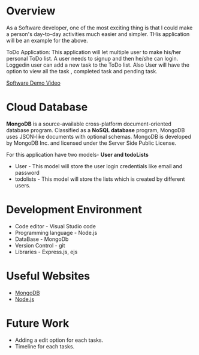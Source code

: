 # Overview

As a Software developer, one of the most exciting thing is that I could make a person's day-to-day activities much easier and simpler. THis application will be an example for the above.

ToDo Application: This application will let multiple user to make his/her personal ToDo list. A user needs to signup and then he/she can login. Loggedin user can add a new task to the ToDo list. Also User will have the option to view all the task , completed task and pending task.

[Software Demo Video](http://youtube.link.goes.here)

# Cloud Database

**MongoDB** is a source-available cross-platform document-oriented database program. Classified as a **NoSQL database** program, MongoDB uses JSON-like documents with optional schemas. MongoDB is developed by MongoDB Inc. and licensed under the Server Side Public License.

For this application have two models- **User and todoLists**
* User - This model will store the user login credentials like email and password
* todolists - This model will store the lists which is created by different users. 

# Development Environment

* Code editor - Visual Studio code
* Programming language - Node.js
* DataBase - MongoDb
* Version Control - git
* Libraries - Express.js, ejs

# Useful Websites

* [MongoDB](https://www.mongodb.com/cloud-database)
* [Node.js](https://nodejs.dev/learn)

# Future Work

* Adding a edit option for each tasks.
* Timeline for each tasks.